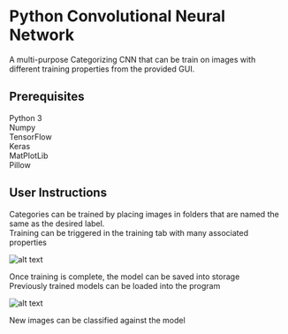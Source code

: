 # Python Convolutional Neural Network
A multi-purpose Categorizing CNN that can be train on images with different training properties from the provided GUI. 

## Prerequisites
Python 3<br />
Numpy<br />
TensorFlow<br />
Keras<br />
MatPlotLib<br />
Pillow <br />

## User Instructions
Categories can be trained by placing images in folders that are named the same as the desired label.<br />
Training can be triggered in the training tab with many associated properties <br />

![alt text](https://lh5.googleusercontent.com/tGjfVxo8LMvVLmiovvRNX0azImxp7pinctKL4t0vLl_MkD2D9dHCaavmZ5cTtPsunEfiHQ-oLVwso93ztrNb=w1911-h2034-rw "Logo Title Text 1")

Once training is complete, the model can be saved into storage<br />
Previously trained models can be loaded into the program <br />

![alt text](https://lh6.googleusercontent.com/8UKWR31WlTwh1gNRrYy_YFZYlzTb8U5D5UQg3Trd00vQhT42yL-BgBAWKEBZVjj_VhNSynIu38yPK1BBTTLs=w1911-h2034-rw "Logo Title Text 1")

New images can be classified against the model<br />


